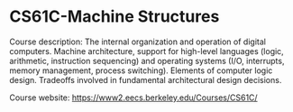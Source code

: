 # CS61C-Machine Structures
Course description: 
The internal organization and operation of digital computers. 
Machine architecture, support for high-level languages (logic, arithmetic, instruction sequencing) and operating systems 
(I/O, interrupts, memory management, process switching). Elements of computer logic design. Tradeoffs involved in fundamental architectural design decisions.

Course website: https://www2.eecs.berkeley.edu/Courses/CS61C/
